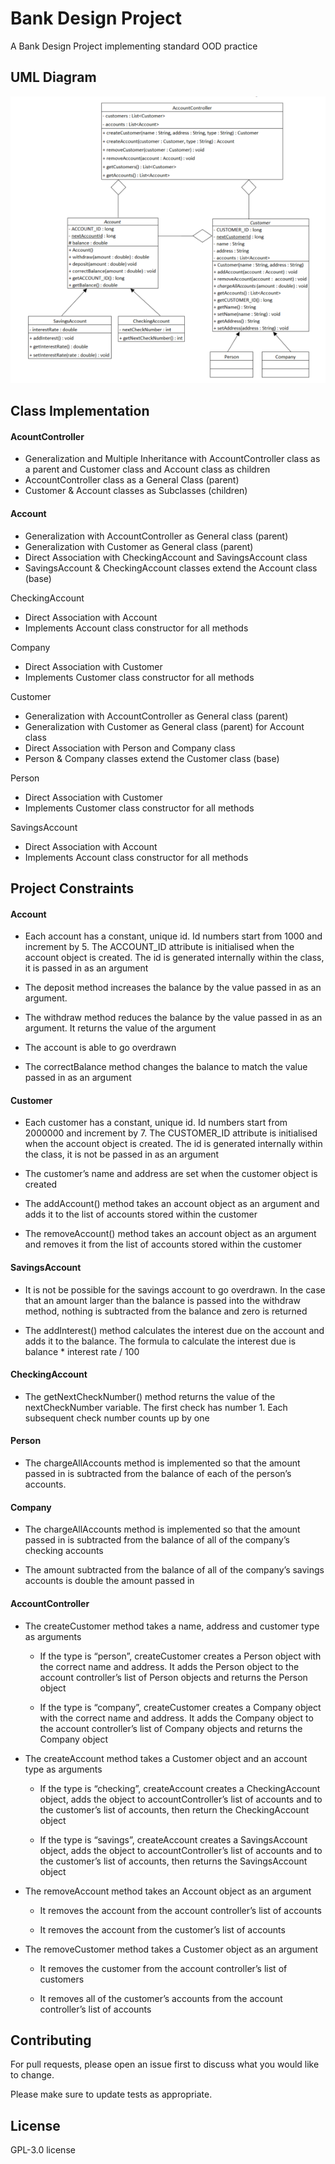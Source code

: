# Bank Design Project

A Bank Design Project implementing standard OOD practice

## UML Diagram
![image](https://github.com/simranfarrukh/Bank-Design-Project/blob/main/bank_design_uml.png?raw=true)

## Class Implementation
#### AcountController 
 * Generalization and Multiple Inheritance with AccountController class as a parent and Customer class and Account class as children
 * AccountController class as a General Class (parent)
 * Customer & Account classes as Subclasses (children)

#### Account 
 * Generalization with AccountController as General class (parent)
 * Generalization with Customer as General class (parent) 
 * Direct Association with CheckingAccount and SavingsAccount class
 * SavingsAccount & CheckingAccount classes extend the Account class (base)

CheckingAccount 
 * Direct Association with Account
 * Implements Account class constructor for all methods

Company
 * Direct Association with Customer
 * Implements Customer class constructor for all methods

Customer
 * Generalization with AccountController as General class (parent)
 * Generalization with Customer as General class (parent) for Account class
 * Direct Association with Person and Company class
 * Person & Company classes extend the Customer class (base)

Person
 * Direct Association with Customer
 * Implements Customer class constructor for all methods

SavingsAccount
 * Direct Association with Account
 * Implements Account class constructor for all methods

## Project Constraints

#### Account
* Each account has a constant, unique id. Id numbers start from 1000 and
increment by 5. The ACCOUNT_ID attribute is initialised when the account object is created. The id is generated internally within the class, it is passed in as
an argument

* The deposit method increases the balance by the value passed in as an argument. 

* The withdraw method reduces the balance by the value passed in as an argument. It returns the value of the argument

* The account is able to go overdrawn 

* The correctBalance method changes the balance to match the value passed in as an argument

#### Customer
* Each customer has a constant, unique id. Id numbers start from 2000000 and increment by 7. The CUSTOMER_ID attribute is initialised when the account object is created. The id is generated internally within the class, it is not be passed in as an argument

* The customer’s name and address are set when the customer object is created

* The addAccount() method takes an account object as an argument and adds it to the list of accounts stored within the customer

* The removeAccount() method takes an account object as an argument and removes it from the list of accounts stored within the customer

#### SavingsAccount
* It is not be possible for the savings account to go overdrawn. In the case that an amount larger than the balance is passed into the withdraw method, nothing is subtracted from the balance and zero is returned

* The addInterest() method calculates the interest due on the account and adds it to the
balance. The formula to calculate the interest due is balance * interest rate / 100

#### CheckingAccount
* The getNextCheckNumber() method returns the value of the nextCheckNumber variable. The first check has number 1. Each subsequent check number counts
up by one

#### Person
* The chargeAllAccounts method is implemented so that the amount passed in is subtracted from the balance of each of the person’s accounts.

#### Company
* The chargeAllAccounts method is implemented so that the amount passed in is
subtracted from the balance of all of the company’s checking accounts

* The amount
subtracted from the balance of all of the company’s savings accounts is double the
amount passed in

#### AccountController
* The createCustomer method takes a name, address and customer type as arguments

  * If the type is “person”, createCustomer creates a Person object with the correct
name and address. It adds the Person object to the account controller’s list of
Person objects and returns the Person object

  * If the type is “company”, createCustomer creates a Company object with the correct name and address. It adds the Company object to the account
controller’s list of Company objects and returns the Company object

* The createAccount method takes a Customer object and an account type as arguments

  * If the type is “checking”, createAccount creates a CheckingAccount object, adds
the object to accountController’s list of accounts and to the customer’s list of accounts, then return the CheckingAccount object

  * If the type is “savings”, createAccount creates a SavingsAccount object, adds the
object to accountController’s list of accounts and to the customer’s list of accounts, then returns the SavingsAccount object

* The removeAccount method takes an Account object as an argument
 
  * It removes the account from the account controller’s list of accounts

  * It removes the account from the customer’s list of accounts

* The removeCustomer method takes a Customer object as an argument

  * It removes the customer from the account controller’s list of customers

  * It removes all of the customer’s accounts from the account controller’s list of
accounts

## Contributing
For pull requests, please open an issue first to discuss what you would like to change.

Please make sure to update tests as appropriate.

## License
 GPL-3.0 license
